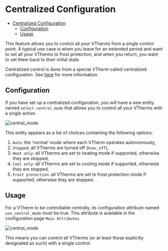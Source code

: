 # Centralized Configuration

- [Centralized Configuration](#centralized-Configuration)
  - [Configuration](#configuration)
  - [Usage](#usage)

This feature allows you to control all your VTherms from a single control point.
A typical use case is when you leave for an extended period and want to set all your VTherms to frost protection, and when you return, you want to set them back to their initial state.

Centralized control is done from a special _VTherm_ called centralized configuration. See [here](creation.md#centralized-configuration) for more information.

## Configuration

If you have set up a centralized configuration, you will have a new entity named `select.central_mode` that allows you to control all your VTherms with a single action.

![central_mode](images/central-mode.png)

This entity appears as a list of choices containing the following options:
1. `Auto`: the 'normal' mode where each VTherm operates autonomously,
2. `Stopped`: all VTherms are turned off (`hvac_off`),
3. `Heat only`: all VTherms are set to heating mode if supported, otherwise they are stopped,
4. `Cool only`: all VTherms are set to cooling mode if supported, otherwise they are stopped,
5. `Frost protection`: all VTherms are set to frost protection mode if supported, otherwise they are stopped.

## Usage

For a VTherm to be controllable centrally, its configuration attribute named `use_central_mode` must be true. This attribute is available in the configuration page `Main Attributes`.

![central_mode](images/use-central-mode.png)

This means you can control all VTherms (or at least those explicitly designated as such) with a single control.
